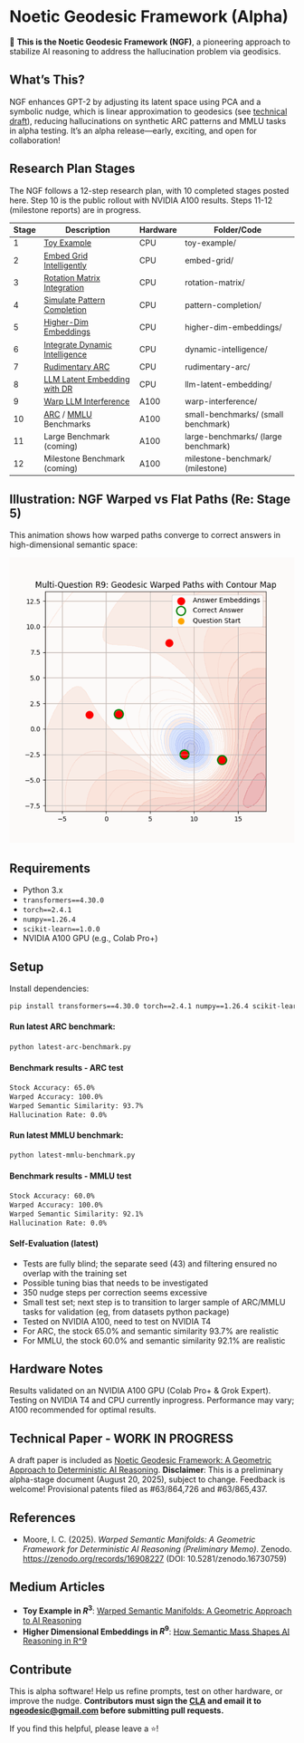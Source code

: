 # Noetic Geodesic Framework (Alpha)
🚀 **This is the Noetic Geodesic Framework (NGF)**, a pioneering approach to stabilize AI reasoning to address the hallucination problem via geodisics.

## What’s This?
NGF enhances GPT-2 by adjusting its latent space using PCA and a symbolic nudge, which is linear approximation to geodesics (see [technical draft](https://github.com/ngeodesic-ai/ngf-alpha/blob/main/docs/article_latest.pdf)), reducing hallucinations on synthetic ARC patterns and MMLU tasks in alpha testing. It’s an alpha release—early, exciting, and open for collaboration!

## Research Plan Stages
The NGF follows a 12-step research plan, with 10 completed stages posted here. Step 10 is the public rollout with NVIDIA A100 results. Steps 11-12 (milestone reports) are in progress.

| Stage | Description | Hardware | Folder/Code |
|-------|-------------|-------------|-------------|
| 1 | [Toy Example](toy-example/step1.ipynb) | CPU | toy-example/ |
| 2 | [Embed Grid Intelligently](embed-grid/step2.ipynb) | CPU | embed-grid/ |
| 3 | [Rotation Matrix Integration](rotation-matrix/step3.ipynb) | CPU | rotation-matrix/ |
| 4 | [Simulate Pattern Completion](pattern-completion/step4.ipynb) | CPU | pattern-completion/ |
| 5 | [Higher-Dim Embeddings](higher-dim-embeddings/step5.ipynb) | CPU | higher-dim-embeddings/ |
| 6 | [Integrate Dynamic Intelligence](dynamic-intelligence/step6.ipynb) | CPU | dynamic-intelligence/ |
| 7 | [Rudimentary ARC](rudimentary-arc/step7.ipynb) | CPU | rudimentary-arc/ |
| 8 | [LLM Latent Embedding with DR](llm-latent-embedding/step8.ipynb) | CPU | llm-latent-embedding/ |
| 9 | [Warp LLM Interference](warp-interference/step9.py) | A100 | warp-interference/ |
| 10 | [ARC](latest-arc-benchmark.py) / [MMLU](latest-mmlu-benchmark.py) Benchmarks | A100 | small-benchmarks/ (small benchmark) |
| 11 | Large Benchmark (coming) | A100 | large-benchmarks/ (large benchmark) |
| 12 | Milestone Benchmark (coming) | A100 | milestone-benchmark/ (milestone) |


## Illustration: NGF Warped vs Flat Paths (Re: Stage 5)

This animation shows how warped paths converge to correct answers in high-dimensional semantic space:

![NGF Warped vs Flat Paths](higher-dim-embeddings/ngf_warped_geodesic_contour.gif)

## Requirements
- Python 3.x
- `transformers==4.30.0`
- `torch==2.4.1`
- `numpy==1.26.4`
- `scikit-learn==1.0.0`
- NVIDIA A100 GPU (e.g., Colab Pro+)

## Setup
Install dependencies:
```bash
pip install transformers==4.30.0 torch==2.4.1 numpy==1.26.4 scikit-learn==1.0.0
```

#### Run latest ARC benchmark:
```bash
python latest-arc-benchmark.py
```

#### Benchmark results - ARC test
```
Stock Accuracy: 65.0%
Warped Accuracy: 100.0%
Warped Semantic Similarity: 93.7%
Hallucination Rate: 0.0%
```

#### Run latest MMLU benchmark:
```bash
python latest-mmlu-benchmark.py
```

#### Benchmark results - MMLU test
```
Stock Accuracy: 60.0%
Warped Accuracy: 100.0%
Warped Semantic Similarity: 92.1%   
Hallucination Rate: 0.0%
```

#### Self-Evaluation (latest)
- Tests are fully blind; the separate seed (43) and filtering ensured no overlap with the training set
- Possible tuning bias that needs to be investigated
- 350 nudge steps per correction seems excessive
- Small test set; next step is to transition to larger sample of ARC/MMLU tasks for validation (eg, from datasets python package)
- Tested on NVIDIA A100, need to test on NVIDIA T4
- For ARC, the stock 65.0% and semantic similarity 93.7% are realistic
- For MMLU, the stock 60.0% and semantic similarity 92.1% are realistic

## Hardware Notes
Results validated on an NVIDIA A100 GPU (Colab Pro+ & Grok Expert). Testing on NVIDIA T4 and CPU currently inprogress. Performance may vary; A100 recommended for optimal results.

## Technical Paper - WORK IN PROGRESS
A draft paper is included as [Noetic Geodesic Framework: A Geometric Approach to Deterministic AI Reasoning](docs/article_latest.pdf). **Disclaimer**: This is a preliminary alpha-stage document (August 20, 2025), subject to change. Feedback is welcome! Provisional patents filed as #63/864,726 and #63/865,437.

## References
- Moore, I. C. (2025). *Warped Semantic Manifolds: A Geometric Framework for Deterministic AI Reasoning (Preliminary Memo)*. Zenodo. https://zenodo.org/records/16908227 (DOI: 10.5281/zenodo.16730759)

## Medium Articles
 * **Toy Example in $R^3$**: [Warped Semantic Manifolds: A Geometric Approach to AI Reasoning](https://medium.com/@icmoore/warped-semantic-manifolds-a-new-path-to-flawless-ai-reasoning-d2328c91d920)
 * **Higher Dimensional Embeddings in $R^9$**: [How Semantic Mass Shapes AI Reasoning in R^9](https://medium.com/@icmoore/how-semantic-mass-warps-ai-thoughts-to-flawless-convergence-879e2f6f3373) 


## Contribute
This is alpha software! Help us refine prompts, test on other hardware, or improve the nudge. **Contributors must sign the [CLA](CLA.md) and email it to ngeodesic@gmail.com before submitting pull requests.**

If you find this helpful, please leave a ⭐!
